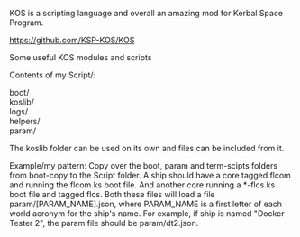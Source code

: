 KOS is a scripting language and overall an amazing mod for Kerbal Space Program.

https://github.com/KSP-KOS/KOS

Some useful KOS modules and scripts  
  
Contents of my Script/:  
  
boot/  
koslib/  
logs/  
helpers/  
param/

The koslib folder can be used on its own and files can be included from it.

Example/my pattern: Copy over the boot, param and term-scipts folders from boot-copy to the Script folder. A ship should have a core tagged flcom and running the flcom.ks boot file. And another core running a *-flcs.ks boot file and tagged flcs. Both these files will load a file param/[PARAM_NAME].json, where PARAM_NAME is a first letter of each world acronym for the ship's name. For example, if ship is named "Docker Tester 2", the param file should be param/dt2.json.
